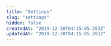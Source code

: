 ```yaml
---
title: "Settings"
slug: "settings"
hidden: false
createdAt: "2019-12-30T04:15:05.393Z"
updatedAt: "2019-12-30T04:15:05.393Z"
---
```

